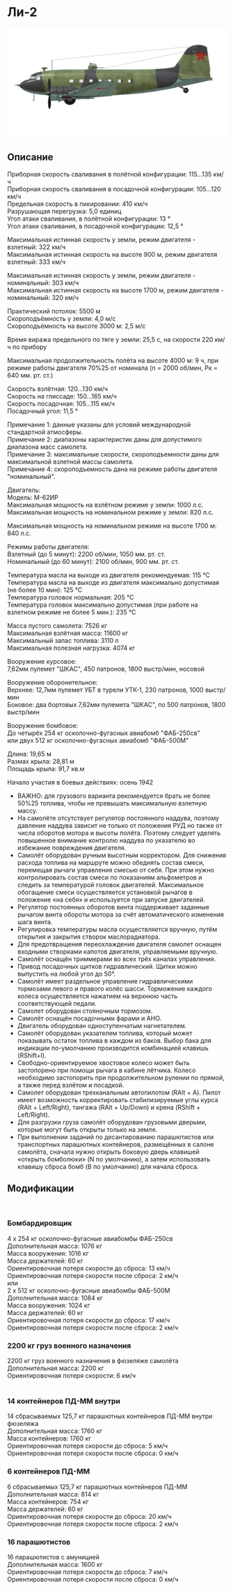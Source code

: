 # Ли-2  
  
![li2](../images/li2.png)  
  
## Описание  
  
Приборная скорость сваливания в полётной конфигурации: 115...135 км/ч  
Приборная скорость сваливания в посадочной конфигурации: 105...120 км/ч  
Предельная скорость в пикировании: 410 км/ч  
Разрушающая перегрузка: 5,0 единиц  
Угол атаки сваливания, в полётной конфигурации: 13 °  
Угол атаки сваливания, в посадочной конфигурации: 12,5 °  
  
Максимальная истинная скорость у земли, режим двигателя - взлетный: 322 км/ч  
Максимальная истинная скорость на высоте 900 м, режим двигателя взлетный: 333 км/ч  
  
Максимальная истинная скорость у земли, режим двигателя - номинальный: 303 км/ч  
Максимальная истинная скорость на высоте 1700 м, режим двигателя - номинальный: 320 км/ч  
  
Практический потолок: 5500 м  
Скороподъёмность у земли: 4,0 м/с   
Скороподъёмность на высоте 3000 м: 2,5 м/с   
  
Время виража предельного по тяге у земли: 25,5 с, на скорости 220 км/ч по прибору  
  
Максимальная продолжительность полёта на высоте 4000 м: 9 ч, при режиме работы двигателя 70%25 от номинала (n = 2000 об/мин, Pк = 640 мм. рт. ст.)  
  
Скорость взлётная: 120...130 км/ч  
Скорость на глиссаде: 150...165 км/ч  
Скорость посадочная: 105...115 км/ч  
Посадочный угол: 11,5 °  
  
Примечание 1: данные указаны для условий международной стандартной атмосферы.  
Примечание 2: диапазоны характеристик даны для допустимого диапазона масс самолета.  
Примечание 3: максимальные скорости, скороподъемности даны для максимальной взлетной массы самолета.  
Примечание 4: скороподъемность дана на режиме работы двигателя "номинальный".  
  
Двигатель:  
Модель: М-62ИР  
Максимальная мощность на взлётном режиме у земли: 1000 л.с.  
Максимальная мощность на номинальном режиме у земли: 820 л.с.  
  
Максимальная мощность на номинальном режиме на высоте 1700 м: 840 л.с.  
  
Режимы работы двигателя:  
Взлетный (до 5 минут): 2200 об/мин, 1050 мм. рт. ст.  
Номинальный (до 60 минут): 2100 об/мин, 900 мм. рт. ст.  
  
Температура масла на выходе из двигателя рекомендуемая: 115 °С  
Температура масла на выходе из двигателя максимально допустимая (не более 10 мин): 125 °С  
Температура головок нормальная: 205 °С  
Температура головок максимально допустимая (при работе на взлетном режиме не более 5 мин.): 235 °С  
  
Масса пустого самолета: 7526 кг  
Максимальная взлётная масса: 11600 кг  
Максимальный запас топлива: 3110 л  
Максимальная полезная нагрузка: 4074 кг  
  
Вооружение курсовое:  
7,62мм пулемет "ШКАС", 450 патронов, 1800 выстр/мин, носовой  
  
Вооружение оборонительное:  
Верхнее: 12,7мм пулемет УБТ в турели УТК-1, 230 патронов, 1000 выстр/мин  
Боковое: два бортовых 7,62мм пулемета "ШКАС", по 500 патронов, 1800 выстр/мин  
  
Вооружение бомбовое:  
До четырёх 254 кг осколочно-фугасных авиабомб "ФАБ-250св"  
или двух 512 кг осколочно-фугасных авиабомб "ФАБ-500М"  
  
Длина: 19,65 м  
Размах крыла: 28,81 м  
Площадь крыла: 91,7 кв.м  
  
Начало участия в боевых действиях: осень 1942  
  
- ВАЖНО: для грузового варианта рекомендуется брать не более 50%25 топлива, чтобы не превышать максимальную взлетную массу.  
- На самолёте отсутствует регулятор постоянного наддува, поэтому давление наддува зависит не только от положения РУД но также от числа оборотов мотора и высоты полёта. Поэтому следует уделять повышенное внимание контролю наддува по указателю во избежание повреждения двигателя.  
- Самолёт оборудован ручным высотным корректором. Для снижения расхода топлива на маршруте можно обеднять состав смеси, перемещая рычаги управления смесью от себя. При этом нужно контролировать состав смеси по показаниям альфометров и следить за температурой головок двигателей. Максимальное обогащение смеси осуществляется установкой рычагов в положение «на себя» и используется при запуске двигателей.  
- Регулятор постоянных оборотов винта поддерживает заданные рычагом винта обороты мотора за счёт автоматического изменения шага винта.  
- Регулировка температуры масла осуществляется вручную, путём открытия и закрытия створок маслорадиатора.  
- Для предотвращения переохлаждения двигателя самолет оснащен входными створками капотов двигателя, управляемыми вручную.  
- Самолёт оснащён триммерами во всех трёх каналах управления.  
- Привод посадочных щитков гидравлический. Щитки можно выпустить на любой угол до 50°.  
- Самолёт имеет раздельное управление гидравлическими тормозами левого и правого колёс шасси. Торможение каждого колеса осуществляется нажатием на верхнюю часть соответствующей педали.  
- Самолет оборудован стояночным тормозом.  
- Самолёт оснащён посадочными фарами и АНО.  
- Двигатель оборудован одноступенчатым нагнетателем.  
- Самолёт оборудован указателем топлива, который может показывать остаток топлива в каждом из баков. Выбор бака для индикации по-умолчанию производится комбинацией клавишь (RShift+I).  
- Свободно-ориентируемое хвостовое колесо может быть застопорено при помощи рычага в кабине лётчика. Колесо необходимо застопорить при продолжительном рулении по прямой, а также перед взлётом и посадкой.  
- Самолет оборудован трехканальным автопилотом (RAlt + A). Пилот имеет возможность корректировать стабилизируемые углы курса (RAlt + Left/Right), тангажа (RAlt + Up/Down) и крена (RShift + Left/Right).  
- Для разгрузки груза самолёт оборудован грузовыми дверьми, которые могут быть открыты только на земле.  
- При выполнении заданий по десантированию парашютистов или транспортных парашютных контейнеров, размещённых в салоне самолёта, сначала нужно открыть боковую дверь клавишей «открыть бомболюки» (N по умолчанию), а затем использовать клавишу сброса бомб (B по умолчанию) для начала сброса.  
  
## Модификации  
  ﻿
  
### Бомбардировщик  
  
4 x 254 кг осколочно-фугасные авиабомбы ФАБ-250св  
Дополнительная масса: 1076 кг  
Масса вооружения: 1016 кг  
Масса держателей: 60 кг  
Ориентировочная потеря скорости до сброса: 13 км/ч  
Ориентировочная потеря скорости после сброса: 2 км/ч  
или  
2 x 512 кг осколочно-фугасные авиабомбы ФАБ-500М  
Дополнительная масса: 1084 кг  
Масса вооружения: 1024 кг  
Масса держателей: 60 кг  
Ориентировочная потеря скорости до сброса: 17 км/ч  
Ориентировочная потеря скорости после сброса: 2 км/ч  ﻿
  
### 2200 кг груз военного назначения  
  
2200 кг груз военного назначения в фюзеляже самолёта  
Дополнительная масса: 2200 кг  
Ориентировочная потеря скорости: 6 км/ч  
  ﻿
  
### 14 контейнеров ПД-ММ внутри  
  
14 сбрасываемых 125,7 кг парашютных контейнеров ПД-ММ внутри фюзеляжа  
Дополнительная масса: 1760 кг  
Масса контейнеров: 1760 кг  
Ориентировочная потеря скорости до сброса: 5 км/ч  
Ориентировочная потеря скорости после сброса: 0 км/ч  ﻿
  
### 6 контейнеров ПД-ММ  
  
6 сбрасываемых 125,7 кг парашютных контейнеров ПД-ММ  
Дополнительная масса: 814 кг  
Масса контейнеров: 754 кг  
Масса держателей: 60 кг  
Ориентировочная потеря скорости до сброса: 20 км/ч  
Ориентировочная потеря скорости после сброса: 2 км/ч  
  
### 16 парашютистов  
  
16 парашютистов с амуницией  
Дополнительная масса: 1600 кг  
Ориентировочная потеря скорости до сброса: 7 км/ч  
Ориентировочная потеря скорости после сброса: 0 км/ч  